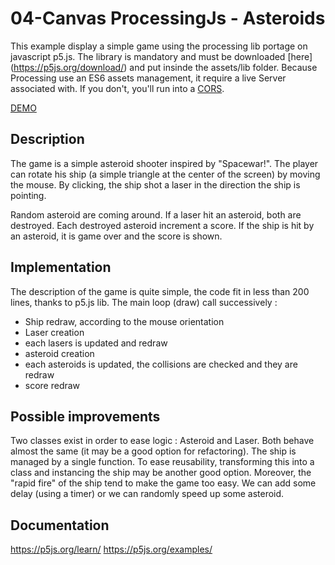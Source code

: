 # 04-Canvas ProcessingJs - Asteroids

This example display a simple game using the processing lib portage on javascript p5.js. The library is mandatory and must be downloaded [here] (https://p5js.org/download/) and put insinde the assets/lib folder. Because Processing use an ES6 assets management, it require a live Server associated with. If you don't, you'll run into a [CORS](https://developer.mozilla.org/en-US/docs/Web/Security/Same-origin_policy).

[DEMO](http://projects.les-planetes2kentin.fr/CanvasAsteroid/index.html)

## Description

The game is a simple asteroid shooter inspired by "Spacewar!". The player can rotate his ship (a simple triangle at the center of the screen) by moving the mouse. By clicking, the ship shot a laser in the direction the ship is pointing.

Random asteroid are coming around. If a laser hit an asteroid, both are destroyed. Each destroyed asteroid increment a score.  If the ship is hit by an asteroid, it is game over and the score is shown.

## Implementation
The description of the game is quite simple, the code fit in less than 200 lines, thanks to p5.js lib. The main loop (draw) call successively : 
- Ship redraw, according to the mouse orientation
- Laser creation
- each lasers is updated and redraw
- asteroid creation
- each asteroids is updated, the collisions are checked and they are redraw
- score redraw

## Possible improvements

Two classes exist in order to ease logic : Asteroid and Laser. Both behave almost the same (it may be a good option for refactoring). The ship is managed by a single function. To ease reusability, transforming this into a class and instancing the ship may be another good option.
Moreover, the "rapid fire" of the ship tend to make the game too easy. We can add some delay (using a timer) or we can randomly speed up some asteroid.

## Documentation
https://p5js.org/learn/
https://p5js.org/examples/

